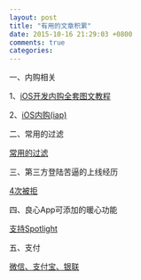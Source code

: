 ```yaml
---
layout: post
title: "有用的文章积累"
date: 2015-10-16 21:29:03 +0800
comments: true
categories: 
---
```


一、内购相关

1、[iOS开发内购全套图文教程](http://www.jianshu.com/p/86ac7d3b593a)

2、[iOS内购(iap)](http://www.jianshu.com/p/690a7c68664e)


二、常用的过滤

[常用的过滤](http://www.jianshu.com/p/b65b0d2e1899)


三、第三方登陆苦逼的上线经历

[4次被拒](http://www.jianshu.com/p/c382c9413495)



四、良心App可添加的暖心功能

[支持Spotlight](http://www.cnblogs.com/ludashi/p/4867511.html)

五、支付

[微信、支付宝、银联](http://www.jianshu.com/p/97d38b00e53d)